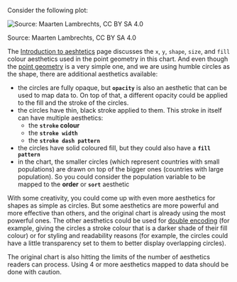 Consider the following plot:

![Source: Maarten Lambrechts, CC BY SA 4.0](Grammar%20of%20Graphics%20in%20practice%20Tableau%2075769011e12544f993c61105e5caa3e8/gapminder_basic.png)

Source: Maarten Lambrechts, CC BY SA 4.0

The <span class='internal-link'>[Introduction to aeshtetics](introduction-to-aesthetics)</span> page discusses the `x`, `y`, `shape`, `size`, and `fill` colour aesthetics used in the point geometry in this chart. And even though the <span class='internal-link'>[point geometry](point-geometries)</span> is a very simple one, and we are using humble circles as the shape, there are additional aesthetics available:

- the circles are fully opaque, but **`opacity`** is also an aesthetic that can be used to map data to. On top of that, a different opacity could be applied to the fill and the stroke of the circles.
- the circles have thin, black stroke applied to them. This stroke in itself can have multiple aesthetics:
    - the **`stroke` colour**
    - the **`stroke width`**
    - the **`stroke dash pattern`**
- the circles have solid coloured fill, but they could also have a **`fill pattern`**
- in the chart, the smaller circles (which represent countries with small populations) are drawn on top of the bigger ones (countries with large population). So you could consider the population variable to be mapped to the **order** or **`sort`** aesthetic

With some creativity, you could come up with even more aesthetics for shapes as simple as circles. But some aesthetics are more powerful and more effective than others, and the original chart is already using the most powerful ones. The other aesthetics could be used for <span class='internal-link'>[double encoding](double-encoding)</span> (for example, giving the circles a stroke colour that is a darker shade of their fill colour) or for styling and readability reasons (for example, the circles could have a little transparency set to them to better display overlapping circles).

The original chart is also hitting the limits of the number of aesthetics readers can process. Using 4 or more aesthetics mapped to data should be done with caution.